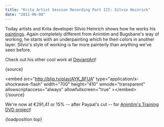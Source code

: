 ```yaml
---
title: "Krita Artist Session Recording Part III: Silvio Heinrich"
date: "2011-06-08"
---
```


Today artists and Krita developer Silvio Heinrich shows how he works his [paintings](http://abnormalwit.deviantart.com/). Again completely different from Animtim and Bugsbane's way of working, he starts with an underpainting which he then colors in another layer. Silvio's style of working is far more painterly than anything we've seen before.  

Check out his other cool work at [DeviantArt](http://abnormalwit.deviantart.com/)!

{source}  

<embed src="http://blip.tv/play/AYK_8FUA" type="application/x-shockwave-flash" width="700" height="410" wmode="transparent" allowscriptaccess="always" allowfullscreen="true" \></embed\>  
{/source}

We're now at €291,41 or 15% -- after Paypal's cut -- for [Animtim's Training DVD project](http://krita.org/component/content/article/10-news/81-become-part-of-kritas-first-training-dvd)!  

{loadposition top}
